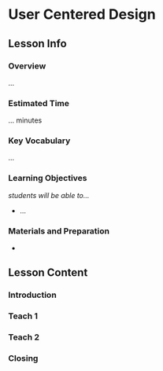 # User Centered Design

## Lesson Info

### Overview
...

### Estimated Time
... minutes

### Key Vocabulary
...

### Learning Objectives
*students will be able to...*
- ...

### Materials and Preparation
- 

## Lesson Content

### Introduction

### Teach 1

### Teach 2

### Closing
